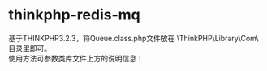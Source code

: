 # thinkphp-redis-mq
基于THINKPHP3.2.3，将Queue.class.php文件放在 \ThinkPHP\Library\Com\ 目录里即可。  
使用方法可参数类库文件上方的说明信息！
